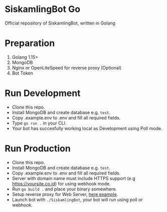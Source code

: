 # SiskamlingBot Go

Official repository of SiskamlingBot, written in Golang

# Preparation

1. Golang 1.15+
2. MongoDB
3. Nginx or OpenLiteSpeed for reverse proxy (Optional)
4. Bot Token

# Run Development

- Clone this repo.
- Install MongoDB and create database e.g. `test`.
- Copy .example.env to .env and fill all required fields.
- Type `go run .` in your CLI.
- Your bot has succesfully working local as Development using Poll mode.

# Run Production

- Clone this repo.
- Install MongoDB and create database e.g. `test`.
- Copy .example.env to .env and fill all required fields.
- Server with domain name must include HTTPS support (e.g https://yoursite.co.id) for using webhook mode.
- Run `go build .` and place your binary somewhere.
- Setup reverse proxy for Web Server, [here example](https://www.google.com/search?client=firefox-b-d&q=nginx+reverse+proxy+example).
- Launch bot with `./SiskamlingBot`, your bot will run using poll or webhook.